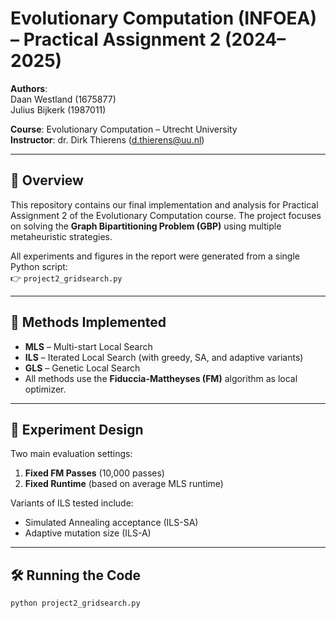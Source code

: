# Evolutionary Computation (INFOEA) – Practical Assignment 2 (2024–2025)

**Authors**:  
Daan Westland (1675877)  
Julius Bijkerk (1987011)

**Course**: Evolutionary Computation – Utrecht University  
**Instructor**: dr. Dirk Thierens (d.thierens@uu.nl)

---

## 📌 Overview

This repository contains our final implementation and analysis for Practical Assignment 2 of the Evolutionary Computation course. The project focuses on solving the **Graph Bipartitioning Problem (GBP)** using multiple metaheuristic strategies.

All experiments and figures in the report were generated from a single Python script:  
👉 `project2_gridsearch.py`

---

## 🧠 Methods Implemented

- **MLS** – Multi-start Local Search  
- **ILS** – Iterated Local Search (with greedy, SA, and adaptive variants)  
- **GLS** – Genetic Local Search  
- All methods use the **Fiduccia-Mattheyses (FM)** algorithm as local optimizer.

---

## 🧪 Experiment Design

Two main evaluation settings:
1. **Fixed FM Passes** (10,000 passes)
2. **Fixed Runtime** (based on average MLS runtime)

Variants of ILS tested include:
- Simulated Annealing acceptance (ILS-SA)
- Adaptive mutation size (ILS-A)

---

## 🛠️ Running the Code

```bash
python project2_gridsearch.py
